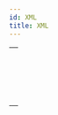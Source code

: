 ```yaml
---
id: XML
title: XML
---
```

||
|---|
|[<!-- INCLUDE #_command_.XML DECODE.Syntax -->](../../commands-legacy/xml-decode)<br/><!-- INCLUDE #_command_.XML DECODE.Summary -->|
|[<!-- INCLUDE #_command_.XML GET ERROR.Syntax -->](../../commands-legacy/xml-get-error)<br/><!-- INCLUDE #_command_.XML GET ERROR.Summary -->|
|[<!-- INCLUDE #_command_.XML GET OPTIONS.Syntax -->](../../commands-legacy/xml-get-options)<br/><!-- INCLUDE #_command_.XML GET OPTIONS.Summary -->|
|[<!-- INCLUDE #_command_.XML SET OPTIONS.Syntax -->](../../commands-legacy/xml-set-options)<br/><!-- INCLUDE #_command_.XML SET OPTIONS.Summary -->|
